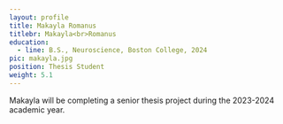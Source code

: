 ```yaml
---
layout: profile
title: Makayla Romanus
titlebr: Makayla<br>Romanus
education:
  - line: B.S., Neuroscience, Boston College, 2024
pic: makayla.jpg
position: Thesis Student
weight: 5.1
---
```

Makayla will be completing a senior thesis project during the 2023-2024 academic year.
